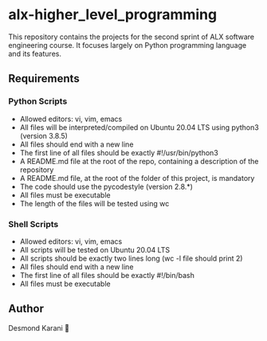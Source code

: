 # alx-higher_level_programming

This repository contains the projects for the second sprint of ALX software engineering course. It focuses largely on Python programming language and its features.

## Requirements

### Python Scripts

- Allowed editors: vi, vim, emacs
- All files will be interpreted/compiled on Ubuntu 20.04 LTS using python3 (version 3.8.5)
- All files should end with a new line
- The first line of all files should be exactly #!/usr/bin/python3
- A README.md file at the root of the repo, containing a description of the repository
- A README.md file, at the root of the folder of this project, is mandatory
- The code should use the pycodestyle (version 2.8.*)
- All files must be executable
- The length of the files will be tested using wc

### Shell Scripts

- Allowed editors: vi, vim, emacs
- All scripts will be tested on Ubuntu 20.04 LTS
- All scripts should be exactly two lines long (wc -l file should print 2)
- All files should end with a new line
- The first line of all files should be exactly #!/bin/bash
- All files must be executable

## Author

Desmond Karani 🙂
